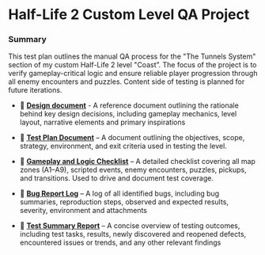 # Half-Life 2 Custom Level QA Project

### Summary

This test plan outlines the manual QA process for the "The Tunnels System" section of my custom Half-Life 2 level "Coast”. The focus of the project is to verify gameplay-critical logic and ensure reliable player progression through all enemy encounters and puzzles. Content side of testing is planned for future iterations.


* 📎 **[Design document](https://www.artstation.com/artwork/g8vPvZ)** - A reference document outlining the rationale behind key design decisions, including gameplay mechanics, level layout, narrative elements and primary inspirations
  
* 📎 **[Test Plan Document](https://github.com/aleksandar023/hl2-custom-level-testing/blob/main/hl2-custom-level-test-plan.md)** – A document outlining the objectives, scope, strategy, environment, and exit criteria used in testing the level.

* 📎 **[Gameplay and Logic Checklist](https://github.com/aleksandar023/hl2-custom-level-testing/blob/eb85b0661592b8e2e0afdaf15278467a1480a820/hl2_custom_level_checklist.md)** – A detailed checklist covering all map zones (A1–A9), scripted events, enemy encounters, puzzles, pickups, and transitions. Used to drive and document test coverage.

* 📎 **[Bug Report Log](https://github.com/aleksandar023/hl2-custom-level-testing/blob/main/hl2-custom-level-bugs.md)** – A log of all identified bugs, including bug summaries, reproduction steps, observed and expected results, severity, environment and attachments

* 📎 **[Test Summary Report](https://github.com/aleksandar023/hl2-custom-level-testing/blob/main/hl2-custom-level-summary-report.md)** – A concise overview of testing outcomes, including test tasks, results, newly discovered and reopened defects, encountered issues or trends, and any other relevant findings

